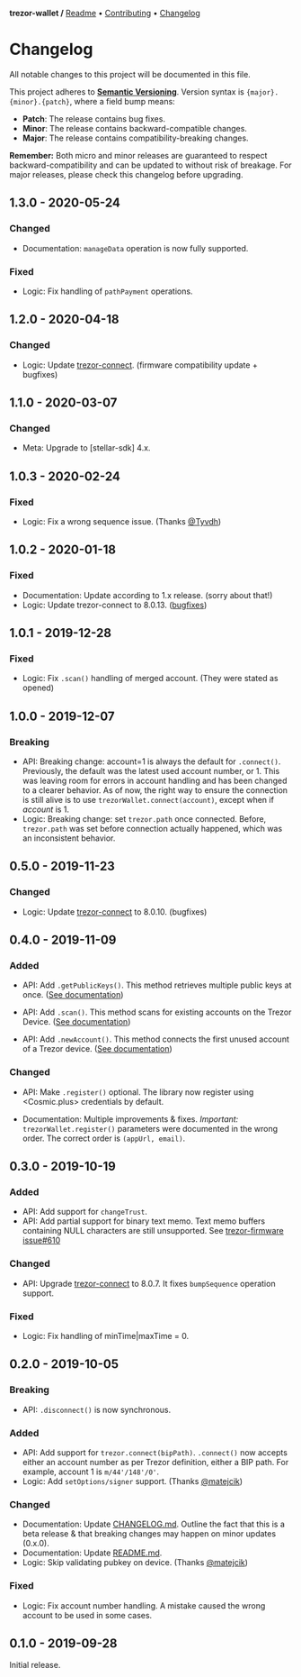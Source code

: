 **trezor-wallet /**
[Readme](https://cosmic.plus/#view:js-trezor-wallet)
• [Contributing](https://cosmic.plus/#view:js-trezor-wallet/CONTRIBUTING)
• [Changelog](https://cosmic.plus/#view:js-trezor-wallet/CHANGELOG)

# Changelog

All notable changes to this project will be documented in this file.

This project adheres to **[Semantic
Versioning](https://semver.org/spec/v2.0.0.html)**. Version syntax is
`{major}.{minor}.{patch}`, where a field bump means:

- **Patch**: The release contains bug fixes.
- **Minor**: The release contains backward-compatible changes.
- **Major**: The release contains compatibility-breaking changes.

**Remember:** Both micro and minor releases are guaranteed to respect
backward-compatibility and can be updated to without risk of breakage. For major
releases, please check this changelog before upgrading.

## 1.3.0 - 2020-05-24

### Changed

- Documentation: `manageData` operation is now fully supported.

### Fixed

- Logic: Fix handling of `pathPayment` operations.

## 1.2.0 - 2020-04-18

### Changed

- Logic: Update [trezor-connect]. (firmware compatibility update + bugfixes)

## 1.1.0 - 2020-03-07

### Changed

- Meta: Upgrade to [stellar-sdk] 4.x.

## 1.0.3 - 2020-02-24

### Fixed

- Logic: Fix a wrong sequence issue. (Thanks [@Tyvdh](https://github.com/tyvdh))

## 1.0.2 - 2020-01-18

### Fixed

- Documentation: Update according to 1.x release. (sorry about that!)
- Logic: Update trezor-connect to 8.0.13.
  ([bugfixes](https://github.com/trezor/connect/blob/develop/CHANGELOG.md#8013))

## 1.0.1 - 2019-12-28

### Fixed

- Logic: Fix `.scan()` handling of merged account. (They were stated as opened)

## 1.0.0 - 2019-12-07

### Breaking

- API: Breaking change: account=1 is always the default for `.connect()`.
  Previously, the default was the latest used account number, or 1. This was
  leaving room for errors in account handling and has been changed to a clearer
  behavior. As of now, the right way to ensure the connection is still alive is
  to use `trezorWallet.connect(account)`, except when if _account_ is 1.
- Logic: Breaking change: set `trezor.path` once connected. Before,
  `trezor.path` was set before connection actually happened, which was an
  inconsistent behavior.

## 0.5.0 - 2019-11-23

### Changed

- Logic: Update [trezor-connect] to 8.0.10. (bugfixes)

## 0.4.0 - 2019-11-09

### Added

- API: Add `.getPublicKeys()`. This method retrieves multiple public keys at
  once. ([See
  documentation](https://cosmic.plus/#view:js-trezor-wallet/%23trezorwalletgetpublickeys))

- API: Add `.scan()`. This method scans for existing accounts on the Trezor
  Device. ([See
  documentation](https://cosmic.plus/#view:js-trezor-wallet/%23trezorwalletscan))

- API: Add `.newAccount()`. This method connects the first unused account of a
  Trezor device. ([See
  documentation](https://cosmic.plus/#view:js-trezor-wallet/%23trezorwalletnewaccount))

### Changed

- API: Make `.register()` optional. The library now register using <Cosmic.plus>
  credentials by default.

- Documentation: Multiple improvements & fixes. _Important:_
  `trezorWallet.register()` parameters were documented in the wrong order. The
  correct order is `(appUrl, email)`.

## 0.3.0 - 2019-10-19

### Added

- API: Add support for `changeTrust`.
- API: Add partial support for binary text memo. Text memo buffers containing
  NULL characters are still unsupported. See [trezor-firmware
  issue#610](https://github.com/trezor/trezor-firmware/issues/610)

### Changed

- API: Upgrade [trezor-connect] to 8.0.7. It fixes `bumpSequence` operation
  support.

### Fixed

- Logic: Fix handling of minTime|maxTime = 0.

## 0.2.0 - 2019-10-05

### Breaking

- API: `.disconnect()` is now synchronous.

### Added

- API: Add support for `trezor.connect(bipPath)`. `.connect()` now accepts
  either an account number as per Trezor definition, either a BIP path. For
  example, account 1 is `m/44'/148'/0'`.
- Logic: Add `setOptions/signer` support. (Thanks [@matejcik])

### Changed

- Documentation: Update [CHANGELOG.md]. Outline the fact that this is a beta
  release & that breaking changes may happen on minor updates (0.x.0).
- Documentation: Update [README.md].
- Logic: Skip validating pubkey on device. (Thanks [@matejcik])

### Fixed

- Logic: Fix account number handling. A mistake caused the wrong account to be
  used in some cases.

## 0.1.0 - 2019-09-28

Initial release.

[@matejcik]: https://github.com/matejcik
[readme.md]: https://cosmic.plus/#view:js-trezor-wallet
[changelog.md]: https://cosmic.plus/#view:js-trezor-wallet/CHANGELOG
[trezor-connect]: https://github.com/trezor/connect/blob/develop/CHANGELOG.md
